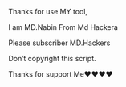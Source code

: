 Thanks for use MY tool,

I am MD.Nabin From Md Hackera


Please subscriber MD.Hackers 

Don’t copyright this script. 

Thanks for support Me❤❤❤❤
